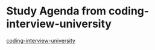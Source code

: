 # Study Agenda from coding-interview-university

[coding-interview-university](https://github.com/jwasham/coding-interview-university)

